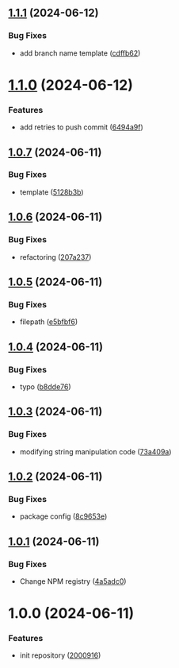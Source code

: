 ## [1.1.1](https://github.com/pubg/semantic-release-gitlabmonorepo/compare/v1.1.0...v1.1.1) (2024-06-12)


### Bug Fixes

* add branch name template ([cdffb62](https://github.com/pubg/semantic-release-gitlabmonorepo/commit/cdffb62cfbe4df095a3c2d62660bed773a7dd6f0))

# [1.1.0](https://github.com/pubg/semantic-release-gitlabmonorepo/compare/v1.0.7...v1.1.0) (2024-06-12)


### Features

* add retries to push commit ([6494a9f](https://github.com/pubg/semantic-release-gitlabmonorepo/commit/6494a9fa14313dc00ac9b6544318c768a6aa5f30))

## [1.0.7](https://github.com/pubg/semantic-release-gitlabmonorepo/compare/v1.0.6...v1.0.7) (2024-06-11)


### Bug Fixes

* template ([5128b3b](https://github.com/pubg/semantic-release-gitlabmonorepo/commit/5128b3b7010ed787b722b6fc5f748be67e92a87f))

## [1.0.6](https://github.com/pubg/semantic-release-gitlabmonorepo/compare/v1.0.5...v1.0.6) (2024-06-11)


### Bug Fixes

* refactoring ([207a237](https://github.com/pubg/semantic-release-gitlabmonorepo/commit/207a23747641be184e1b8f294815abf147a43b8b))

## [1.0.5](https://github.com/pubg/semantic-release-gitlabmonorepo/compare/v1.0.4...v1.0.5) (2024-06-11)


### Bug Fixes

* filepath ([e5bfbf6](https://github.com/pubg/semantic-release-gitlabmonorepo/commit/e5bfbf60e88a1333669755500182b8fc4ac0819e))

## [1.0.4](https://github.com/pubg/semantic-release-gitlabmonorepo/compare/v1.0.3...v1.0.4) (2024-06-11)


### Bug Fixes

* typo ([b8dde76](https://github.com/pubg/semantic-release-gitlabmonorepo/commit/b8dde761b272a8baaa576715117979ec04240344))

## [1.0.3](https://github.com/pubg/semantic-release-gitlabmonorepo/compare/v1.0.2...v1.0.3) (2024-06-11)


### Bug Fixes

* modifying string manipulation code ([73a409a](https://github.com/pubg/semantic-release-gitlabmonorepo/commit/73a409ad5a26304778b1f8957c43d3c4d660cd9c))

## [1.0.2](https://github.com/pubg/semantic-release-gitlabmonorepo/compare/v1.0.1...v1.0.2) (2024-06-11)


### Bug Fixes

* package config ([8c9653e](https://github.com/pubg/semantic-release-gitlabmonorepo/commit/8c9653e7b63b1d295eca270f5f6f89a9b53c93ba))

## [1.0.1](https://github.com/pubg/semantic-release-gitlabmonorepo/compare/v1.0.0...v1.0.1) (2024-06-11)


### Bug Fixes

* Change NPM registry ([4a5adc0](https://github.com/pubg/semantic-release-gitlabmonorepo/commit/4a5adc02026b6434ff82b567fabb8d039559e933))

# 1.0.0 (2024-06-11)


### Features

* init repository ([2000916](https://github.com/pubg/semantic-release-gitlabmonorepo/commit/2000916182bcafbf1abe688c4b6a6e87b45e0d4e))
